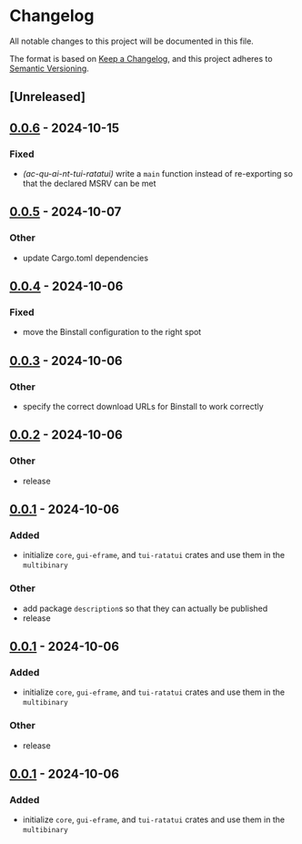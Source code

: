 # Changelog

All notable changes to this project will be documented in this file.

The format is based on [Keep a Changelog](https://keepachangelog.com/en/1.0.0/),
and this project adheres to [Semantic Versioning](https://semver.org/spec/v2.0.0.html).

## [Unreleased]

## [0.0.6](https://github.com/babichjacob/ac-qu-ai-nt/compare/ac-qu-ai-nt-tui-ratatui-v0.0.5...ac-qu-ai-nt-tui-ratatui-v0.0.6) - 2024-10-15

### Fixed

- *(ac-qu-ai-nt-tui-ratatui)* write a `main` function instead of re-exporting so that the declared MSRV can be met

## [0.0.5](https://github.com/babichjacob/ac-qu-ai-nt/compare/ac-qu-ai-nt-tui-ratatui-v0.0.4...ac-qu-ai-nt-tui-ratatui-v0.0.5) - 2024-10-07

### Other

- update Cargo.toml dependencies

## [0.0.4](https://github.com/babichjacob/ac-qu-ai-nt/compare/ac-qu-ai-nt-tui-ratatui-v0.0.3...ac-qu-ai-nt-tui-ratatui-v0.0.4) - 2024-10-06

### Fixed

- move the Binstall configuration to the right spot

## [0.0.3](https://github.com/babichjacob/ac-qu-ai-nt/compare/ac-qu-ai-nt-tui-ratatui-v0.0.2...ac-qu-ai-nt-tui-ratatui-v0.0.3) - 2024-10-06

### Other

- specify the correct download URLs for Binstall to work correctly

## [0.0.2](https://github.com/babichjacob/ac-qu-ai-nt/compare/ac-qu-ai-nt-tui-ratatui-v0.0.1...ac-qu-ai-nt-tui-ratatui-v0.0.2) - 2024-10-06

### Other

- release

## [0.0.1](https://github.com/babichjacob/ac-qu-ai-nt/releases/tag/ac-qu-ai-nt-tui-ratatui-v0.0.1) - 2024-10-06

### Added

- initialize `core`, `gui-eframe`, and `tui-ratatui` crates and use them in the `multibinary`

### Other

- add package `description`s so that they can actually be published
- release

## [0.0.1](https://github.com/babichjacob/ac-qu-ai-nt/releases/tag/ac-qu-ai-nt-tui-ratatui-v0.0.1) - 2024-10-06

### Added

- initialize `core`, `gui-eframe`, and `tui-ratatui` crates and use them in the `multibinary`

### Other

- release

## [0.0.1](https://github.com/babichjacob/ac-qu-ai-nt/releases/tag/ac-qu-ai-nt-tui-ratatui-v0.0.1) - 2024-10-06

### Added

- initialize `core`, `gui-eframe`, and `tui-ratatui` crates and use them in the `multibinary`
